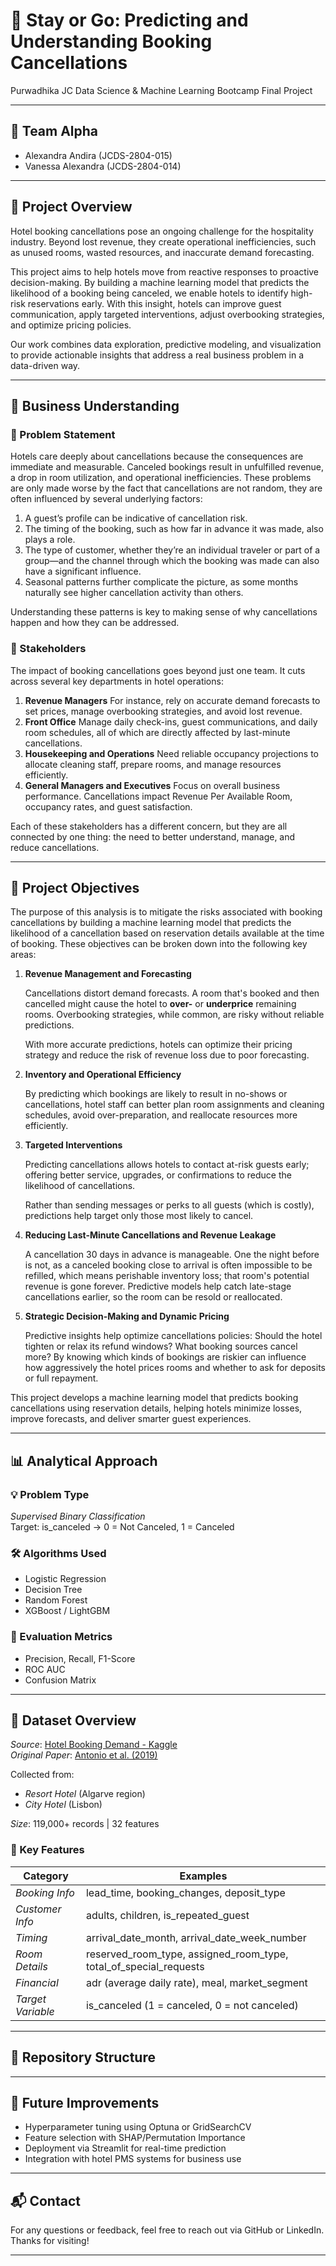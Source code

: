 # 🏨 Stay or Go: Predicting and Understanding Booking Cancellations  
Purwadhika JC Data Science & Machine Learning Bootcamp Final Project

---

## 👥 Team Alpha
- Alexandra Andira (JCDS-2804-015)  
- Vanessa Alexandra (JCDS-2804-014)

---

## 📌 Project Overview

Hotel booking cancellations pose an ongoing challenge for the hospitality industry. Beyond lost revenue, they create operational inefficiencies, such as unused rooms, wasted resources, and inaccurate demand forecasting.

This project aims to help hotels move from reactive responses to proactive decision-making. By building a machine learning model that predicts the likelihood of a booking being canceled, we enable hotels to identify high-risk reservations early. With this insight, hotels can improve guest communication, apply targeted interventions, adjust overbooking strategies, and optimize pricing policies.

Our work combines data exploration, predictive modeling, and visualization to provide actionable insights that address a real business problem in a data-driven way.

---

## 🧠 Business Understanding

### 🎯 Problem Statement
Hotels care deeply about cancellations because the consequences are immediate and measurable. Canceled bookings result in unfulfilled revenue, a drop in room utilization, and operational inefficiencies. These problems are only made worse by the fact that cancellations are not random, they are often influenced by several underlying factors:
1. A guest’s profile can be indicative of cancellation risk. 
2. The timing of the booking, such as how far in advance it was made, also plays a role. 
3. The type of customer, whether they’re an individual traveler or part of a group—and the channel through which the booking was made can also have a significant influence. 
4. Seasonal patterns further complicate the picture, as some months naturally see higher cancellation activity than others.

Understanding these patterns is key to making sense of why cancellations happen and how they can be addressed.

### 💼 Stakeholders
The impact of booking cancellations goes beyond just one team. It cuts across several key departments in hotel operations:
1. **Revenue Managers**
For instance, rely on accurate demand forecasts to set prices, manage overbooking strategies, and avoid lost revenue.
2. **Front Office**
Manage daily check-ins, guest communications, and daily room schedules, all of which are directly affected by last-minute cancellations.
3. **Housekeeping and Operations**
Need reliable occupancy projections to allocate cleaning staff, prepare rooms, and manage resources efficiently.
4. **General Managers and Executives**
Focus on overall business performance. Cancellations impact Revenue Per Available Room, occupancy rates, and guest satisfaction.

Each of these stakeholders has a different concern, but they are all connected by one thing: the need to better understand, manage, and reduce cancellations.

---

## 🎯 Project Objectives

The purpose of this analysis is to mitigate the risks associated with booking cancellations by building a machine learning model that predicts the likelihood of a cancellation based on reservation details available at the time of booking. These objectives can be broken down into the following key areas:

1. **Revenue Management and Forecasting**

    Cancellations distort demand forecasts. A room that's booked and then cancelled might cause the hotel to **over-** or **underprice** remaining rooms. Overbooking strategies, while common, are risky without reliable predictions.

    With more accurate predictions, hotels can optimize their pricing strategy and reduce the risk of revenue loss due to poor forecasting.

2. **Inventory and Operational Efficiency**

    By predicting which bookings are likely to result in no-shows or cancellations, hotel staff can better plan room assignments and cleaning schedules, avoid over-preparation, and reallocate resources more efficiently.

3. **Targeted Interventions**

    Predicting cancellations allows hotels to contact at-risk guests early; offering better service, upgrades, or confirmations to reduce the likelihood of cancellations.

    Rather than sending messages or perks to all guests (which is costly), predictions help target only those most likely to cancel.

4. **Reducing Last-Minute Cancellations and Revenue Leakage**

    A cancellation 30 days in advance is manageable. One the night before is not, as a canceled booking close to arrival is often impossible to be refilled, which means perishable inventory loss; that room's potential revenue is gone forever. Predictive models help catch late-stage cancellations earlier, so the room can be resold or reallocated.

5. **Strategic Decision-Making and Dynamic Pricing**
    
    Predictive insights help optimize cancellations policies: Should the hotel tighten or relax its refund windows? What booking sources cancel more? By knowing which kinds of bookings are riskier can influence how aggressively the hotel prices rooms and whether to ask for deposits or full repayment.

This project develops a machine learning model that predicts booking cancellations using reservation details, helping hotels minimize losses, improve forecasts, and deliver smarter guest experiences.

---

## 📊 Analytical Approach

### 💡 Problem Type
*Supervised Binary Classification*  
Target: is_canceled → 0 = Not Canceled, 1 = Canceled

### 🛠 Algorithms Used
- Logistic Regression
- Decision Tree
- Random Forest
- XGBoost / LightGBM

### 🧪 Evaluation Metrics
- Precision, Recall, F1-Score
- ROC AUC
- Confusion Matrix

---

## 🧾 Dataset Overview

*Source*: [Hotel Booking Demand - Kaggle](https://www.kaggle.com/datasets/jessemostipak/hotel-booking-demand)  
*Original Paper*: [Antonio et al. (2019)](https://www.sciencedirect.com/science/article/pii/S2352340918315191#bib5)

Collected from:
- *Resort Hotel* (Algarve region)
- *City Hotel* (Lisbon)

*Size*: 119,000+ records | 32 features

### 📌 Key Features
| Category | Examples |
|----------|----------|
| *Booking Info* | lead_time, booking_changes, deposit_type |
| *Customer Info* | adults, children, is_repeated_guest |
| *Timing* | arrival_date_month, arrival_date_week_number |
| *Room Details* | reserved_room_type, assigned_room_type, total_of_special_requests |
| *Financial* | adr (average daily rate), meal, market_segment |
| *Target Variable* | is_canceled (1 = canceled, 0 = not canceled) |

---

## 📁 Repository Structure


---

## 🚀 Future Improvements
- Hyperparameter tuning using Optuna or GridSearchCV
- Feature selection with SHAP/Permutation Importance
- Deployment via Streamlit for real-time prediction
- Integration with hotel PMS systems for business use

---

## 📬 Contact

For any questions or feedback, feel free to reach out via GitHub or LinkedIn.  
Thanks for visiting!

---